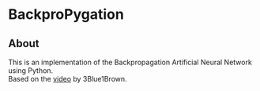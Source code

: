 # BackproPygation
## About
This is an implementation of the Backpropagation Artificial Neural Network using Python.  
Based on the [video](https://www.youtube.com/watch?v=tIeHLnjs5U8&list=PLZHQObOWTQDNU6R1_67000Dx_ZCJB-3pi&index=4) by 3Blue1Brown.
